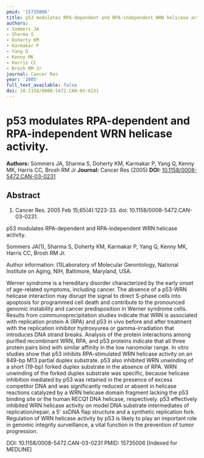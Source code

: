 ```yaml
---
pmid: '15735006'
title: p53 modulates RPA-dependent and RPA-independent WRN helicase activity.
authors:
- Sommers JA
- Sharma S
- Doherty KM
- Karmakar P
- Yang Q
- Kenny MK
- Harris CC
- Brosh RM Jr
journal: Cancer Res
year: '2005'
full_text_available: false
doi: 10.1158/0008-5472.CAN-03-0231
---
```


# p53 modulates RPA-dependent and RPA-independent WRN helicase activity.
**Authors:** Sommers JA, Sharma S, Doherty KM, Karmakar P, Yang Q, Kenny MK, Harris CC, Brosh RM Jr
**Journal:** Cancer Res (2005)
**DOI:** [10.1158/0008-5472.CAN-03-0231](https://doi.org/10.1158/0008-5472.CAN-03-0231)

## Abstract

1. Cancer Res. 2005 Feb 15;65(4):1223-33. doi: 10.1158/0008-5472.CAN-03-0231.

p53 modulates RPA-dependent and RPA-independent WRN helicase activity.

Sommers JA(1), Sharma S, Doherty KM, Karmakar P, Yang Q, Kenny MK, Harris CC, 
Brosh RM Jr.

Author information:
(1)Laboratory of Molecular Gerontology, National Institute on Aging, NIH, 
Baltimore, Maryland, USA.

Werner syndrome is a hereditary disorder characterized by the early onset of 
age-related symptoms, including cancer. The absence of a p53-WRN helicase 
interaction may disrupt the signal to direct S-phase cells into apoptosis for 
programmed cell death and contribute to the pronounced genomic instability and 
cancer predisposition in Werner syndrome cells. Results from 
coimmunoprecipitation studies indicate that WRN is associated with replication 
protein A (RPA) and p53 in vivo before and after treatment with the replication 
inhibitor hydroxyurea or gamma-irradiation that introduces DNA strand breaks. 
Analysis of the protein interactions among purified recombinant WRN, RPA, and 
p53 proteins indicate that all three protein pairs bind with similar affinity in 
the low nanomolar range. In vitro studies show that p53 inhibits RPA-stimulated 
WRN helicase activity on an 849-bp M13 partial duplex substrate. p53 also 
inhibited WRN unwinding of a short (19-bp) forked duplex substrate in the 
absence of RPA. WRN unwinding of the forked duplex substrate was specific, 
because helicase inhibition mediated by p53 was retained in the presence of 
excess competitor DNA and was significantly reduced or absent in helicase 
reactions catalyzed by a WRN helicase domain fragment lacking the p53 binding 
site or the human RECQ1 DNA helicase, respectively. p53 effectively inhibited 
WRN helicase activity on model DNA substrate intermediates of 
replication/repair, a 5' ssDNA flap structure and a synthetic replication fork. 
Regulation of WRN helicase activity by p53 is likely to play an important role 
in genomic integrity surveillance, a vital function in the prevention of tumor 
progression.

DOI: 10.1158/0008-5472.CAN-03-0231
PMID: 15735006 [Indexed for MEDLINE]
